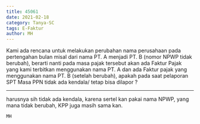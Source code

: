 ```yaml
---
title: 45061
date: 2021-02-18
category: Tanya-SC
tags: E-Faktur
author: MH
---
```


Kami ada rencana untuk melakukan perubahan nama perusahaan pada pertengahan bulan misal dari nama PT. A menjadi PT. B (nomor NPWP tidak berubah), berarti nanti pada masa pajak tersebut akan ada Faktur Pajak yang kami terbitkan menggunakan nama PT. A dan ada Faktur pajak yang menggunakan nama PT. B (setelah berubah), apakah pada saat pelaporan SPT Masa PPN tidak ada kendala/ tetap bisa dilapor ?

---

harusnya sih tidak ada kendala, karena sertel kan pakai nama NPWP, yang mana tidak berubah, KPP juga masih sama kan.

`MH`
